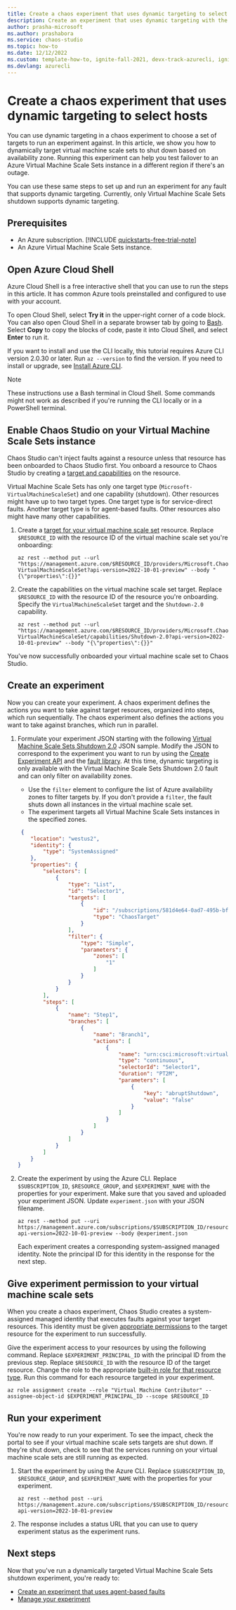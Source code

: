 ```yaml
---
title: Create a chaos experiment that uses dynamic targeting to select hosts
description: Create an experiment that uses dynamic targeting with the Azure CLI.
author: prasha-microsoft 
ms.author: prashabora
ms.service: chaos-studio
ms.topic: how-to
ms.date: 12/12/2022
ms.custom: template-how-to, ignite-fall-2021, devx-track-azurecli, ignite-2022
ms.devlang: azurecli
---
```


# Create a chaos experiment that uses dynamic targeting to select hosts

You can use dynamic targeting in a chaos experiment to choose a set of targets to run an experiment against. In this article, we show you how to dynamically target virtual machine scale sets to shut down based on availability zone. Running this experiment can help you test failover to an Azure Virtual Machine Scale Sets instance in a different region if there's an outage.

You can use these same steps to set up and run an experiment for any fault that supports dynamic targeting. Currently, only Virtual Machine Scale Sets shutdown supports dynamic targeting.

## Prerequisites

- An Azure subscription. [!INCLUDE [quickstarts-free-trial-note](../../includes/quickstarts-free-trial-note.md)]
- An Azure Virtual Machine Scale Sets instance.

## Open Azure Cloud Shell

Azure Cloud Shell is a free interactive shell that you can use to run the steps in this article. It has common Azure tools preinstalled and configured to use with your account.

To open Cloud Shell, select **Try it** in the upper-right corner of a code block. You can also open Cloud Shell in a separate browser tab by going to [Bash](https://shell.azure.com/bash). Select **Copy** to copy the blocks of code, paste it into Cloud Shell, and select **Enter** to run it.

If you want to install and use the CLI locally, this tutorial requires Azure CLI version 2.0.30 or later. Run `az --version` to find the version. If you need to install or upgrade, see [Install Azure CLI]( /cli/azure/install-azure-cli).

> [!NOTE]
> These instructions use a Bash terminal in Cloud Shell. Some commands might not work as described if you're running the CLI locally or in a PowerShell terminal.

## Enable Chaos Studio on your Virtual Machine Scale Sets instance

Chaos Studio can't inject faults against a resource unless that resource has been onboarded to Chaos Studio first. You onboard a resource to Chaos Studio by creating a [target and capabilities](chaos-studio-targets-capabilities.md) on the resource.

Virtual Machine Scale Sets has only one target type (`Microsoft-VirtualMachineScaleSet`) and one capability (shutdown). Other resources might have up to two target types. One target type is for service-direct faults. Another target type is for agent-based faults. Other resources also might have many other capabilities.

1. Create a [target for your virtual machine scale set](chaos-studio-fault-providers.md) resource. Replace `$RESOURCE_ID` with the resource ID of the virtual machine scale set you're onboarding:

    ```azurecli-interactive  
    az rest --method put --url "https://management.azure.com/$RESOURCE_ID/providers/Microsoft.Chaos/targets/Microsoft-VirtualMachineScaleSet?api-version=2022-10-01-preview" --body "{\"properties\":{}}"
    ```

1. Create the capabilities on the virtual machine scale set target. Replace `$RESOURCE_ID` with the resource ID of the resource you're onboarding. Specify the `VirtualMachineScaleSet` target and the `Shutdown-2.0` capability.

    ```azurecli-interactive
    az rest --method put --url "https://management.azure.com/$RESOURCE_ID/providers/Microsoft.Chaos/targets/Microsoft-VirtualMachineScaleSet/capabilities/Shutdown-2.0?api-version=2022-10-01-preview" --body "{\"properties\":{}}"
    ```

You've now successfully onboarded your virtual machine scale set to Chaos Studio.

## Create an experiment

Now you can create your experiment. A chaos experiment defines the actions you want to take against target resources, organized into steps, which run sequentially. The chaos experiment also defines the actions you want to take against branches, which run in parallel.

1. Formulate your experiment JSON starting with the following [Virtual Machine Scale Sets Shutdown 2.0](chaos-studio-fault-library.md#version-20) JSON sample. Modify the JSON to correspond to the experiment you want to run by using the [Create Experiment API](/rest/api/chaosstudio/experiments/create-or-update) and the [fault library](chaos-studio-fault-library.md). At this time, dynamic targeting is only available with the Virtual Machine Scale Sets Shutdown 2.0 fault and can only filter on availability zones.

    - Use the `filter` element to configure the list of Azure availability zones to filter targets by. If you don't provide a `filter`, the fault shuts down all instances in the virtual machine scale set.
    - The experiment targets all Virtual Machine Scale Sets instances in the specified zones.

    ```json
     {
        "location": "westus2",
        "identity": {
            "type": "SystemAssigned"
        },
        "properties": {
            "selectors": [
                {
                    "type": "List",
                    "id": "Selector1",
                    "targets": [
                        {
                            "id": "/subscriptions/581d4e64-0ad7-495b-bff4-347a5944a2e1/resourceGroups/rg-demo/providers/Microsoft.Compute/virtualMachineScaleSets/vmss-demo/providers/Microsoft.Chaos/targets/Microsoft-VirtualMachineScaleSet",
                            "type": "ChaosTarget"
                        }
                    ],
                    "filter": {
                        "type": "Simple",
                        "parameters": {
                            "zones": [
                                "1"
                            ]
                        }
                    }
                }
            ],
            "steps": [
                {
                    "name": "Step1",
                    "branches": [
                        {
                            "name": "Branch1",
                            "actions": [
                                {
                                    "name": "urn:csci:microsoft:virtualMachineScaleSet:shutdown/2.0",
                                    "type": "continuous",
                                    "selectorId": "Selector1",
                                    "duration": "PT2M",
                                    "parameters": [
                                        {
                                            "key": "abruptShutdown",
                                            "value": "false"
                                        }
                                    ]
                                }
                            ]
                        }
                    ]
                }
            ]
        }
    }
    ```
    
1. Create the experiment by using the Azure CLI. Replace `$SUBSCRIPTION_ID`, `$RESOURCE_GROUP`, and `$EXPERIMENT_NAME` with the properties for your experiment. Make sure that you saved and uploaded your experiment JSON. Update `experiment.json` with your JSON filename.

    ```azurecli-interactive
    az rest --method put --uri https://management.azure.com/subscriptions/$SUBSCRIPTION_ID/resourceGroups/$RESOURCE_GROUP/providers/Microsoft.Chaos/experiments/$EXPERIMENT_NAME?api-version=2022-10-01-preview --body @experiment.json
    ```

    Each experiment creates a corresponding system-assigned managed identity. Note the principal ID for this identity in the response for the next step.

## Give experiment permission to your virtual machine scale sets

When you create a chaos experiment, Chaos Studio creates a system-assigned managed identity that executes faults against your target resources. This identity must be given [appropriate permissions](chaos-studio-fault-providers.md) to the target resource for the experiment to run successfully.

Give the experiment access to your resources by using the following command. Replace `$EXPERIMENT_PRINCIPAL_ID` with the principal ID from the previous step. Replace `$RESOURCE_ID` with the resource ID of the target resource. Change the role to the appropriate [built-in role for that resource type](chaos-studio-fault-providers.md). Run this command for each resource targeted in your experiment.

```azurecli-interactive
az role assignment create --role "Virtual Machine Contributor" --assignee-object-id $EXPERIMENT_PRINCIPAL_ID --scope $RESOURCE_ID
```

## Run your experiment

You're now ready to run your experiment. To see the impact, check the portal to see if your virtual machine scale sets targets are shut down. If they're shut down, check to see that the services running on your virtual machine scale sets are still running as expected.

1. Start the experiment by using the Azure CLI. Replace `$SUBSCRIPTION_ID`, `$RESOURCE_GROUP`, and `$EXPERIMENT_NAME` with the properties for your experiment.

    ```azurecli-interactive
    az rest --method post --uri https://management.azure.com/subscriptions/$SUBSCRIPTION_ID/resourceGroups/$RESOURCE_GROUP/providers/Microsoft.Chaos/experiments/$EXPERIMENT_NAME/start?api-version=2022-10-01-preview
    ```

1. The response includes a status URL that you can use to query experiment status as the experiment runs.

## Next steps
Now that you've run a dynamically targeted Virtual Machine Scale Sets shutdown experiment, you're ready to:
- [Create an experiment that uses agent-based faults](chaos-studio-tutorial-agent-based-portal.md)
- [Manage your experiment](chaos-studio-run-experiment.md)